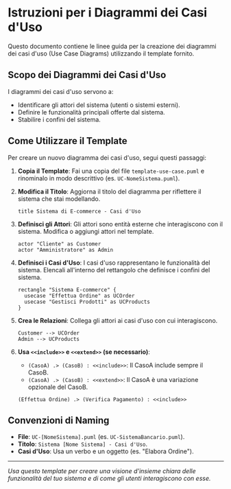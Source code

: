 # Istruzioni per i Diagrammi dei Casi d'Uso

Questo documento contiene le linee guida per la creazione dei diagrammi dei casi d'uso (Use Case Diagrams) utilizzando il template fornito.

## Scopo dei Diagrammi dei Casi d'Uso

I diagrammi dei casi d'uso servono a:
- Identificare gli attori del sistema (utenti o sistemi esterni).
- Definire le funzionalità principali offerte dal sistema.
- Stabilire i confini del sistema.

## Come Utilizzare il Template

Per creare un nuovo diagramma dei casi d'uso, segui questi passaggi:

1. **Copia il Template**: Fai una copia del file `template-use-case.puml` e rinominalo in modo descrittivo (es. `UC-NomeSistema.puml`).

2. **Modifica il Titolo**: Aggiorna il titolo del diagramma per riflettere il sistema che stai modellando.

    ```plantuml
    title Sistema di E-commerce - Casi d'Uso
    ```

3. **Definisci gli Attori**: Gli attori sono entità esterne che interagiscono con il sistema. Modifica o aggiungi attori nel template.

    ```plantuml
    actor "Cliente" as Customer
    actor "Amministratore" as Admin
    ```

4. **Definisci i Casi d'Uso**: I casi d'uso rappresentano le funzionalità del sistema. Elencali all'interno del rettangolo che definisce i confini del sistema.

    ```plantuml
    rectangle "Sistema E-commerce" {
      usecase "Effettua Ordine" as UCOrder
      usecase "Gestisci Prodotti" as UCProducts
    }
    ```

5. **Crea le Relazioni**: Collega gli attori ai casi d'uso con cui interagiscono.

    ```plantuml
    Customer --> UCOrder
    Admin --> UCProducts
    ```

6. **Usa `<<include>>` e `<<extend>>` (se necessario)**:
    - `(CasoA) .> (CasoB) : <<include>>`: Il CasoA include sempre il CasoB.
    - `(CasoA) .> (CasoB) : <<extend>>`: Il CasoA è una variazione opzionale del CasoB.

    ```plantuml
    (Effettua Ordine) .> (Verifica Pagamento) : <<include>>
    ```

## Convenzioni di Naming

- **File**: `UC-[NomeSistema].puml` (es. `UC-SistemaBancario.puml`).
- **Titolo**: `Sistema [Nome Sistema] - Casi d'Uso`.
- **Casi d'Uso**: Usa un verbo e un oggetto (es. "Elabora Ordine").

---
*Usa questo template per creare una visione d'insieme chiara delle funzionalità del tuo sistema e di come gli utenti interagiscono con esse.*
